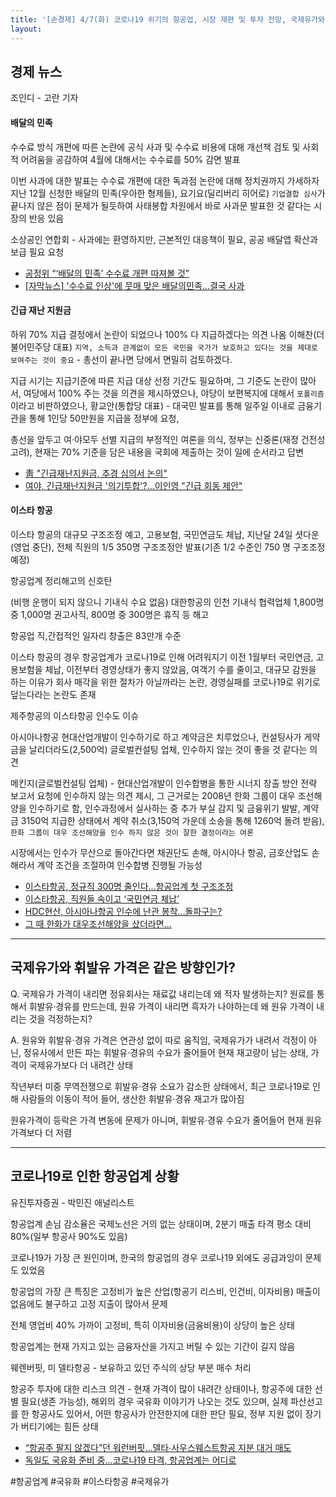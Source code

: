 ```yaml
---
title: '[손경제] 4/7(화) 코로나19 위기의 항공업, 시장 재편 및 투자 전망, 국제유가와 휘발유 가격은 같은 방향인가? 배민수수료 다시 손보겠다'
layout: 
---
```



## 경제 뉴스

조인디 - 고란 기자


#### 배달의 민족 

수수료 방식 개편에 따른 논란에 공식 사과 및 수수료 비용에 대해 개선책 검토 및 사회적 어려움을 공감하여 4월에 대해서는 수수료를 50% 감면 발표

이번 사과에 대한 발표는 수수료 개편에 대한 독과점 논란에 대해 정치권까지 가세하자 지난 12월 신청한 배달의 민족(우아한 형제들), 요기요(딜리버리 히어로) `기업결합 심사`가 끝나지 않은 점이 문제가 될듯하여 사태봉합 차원에서 바로 사과문 발표한 것 같다는 시장의 반응 있음 

소상공인 연합회 - 사과에는 환영하지만, 근본적인 대응책이 필요, 공공 배달앱 확산과 보급 필요 요청

* [공정위 “‘배달의 민족’ 수수료 개편 따져볼 것”](http://news.kbs.co.kr/news/view.do?ncd=4419534&ref=D)
* [[자막뉴스] '수수료 인상'에 뭇매 맞은 배달의민족...결국 사과](https://www.ytn.co.kr/_ln/0134_202004071254195549)


#### 긴급 재난 지원금

하위 70% 지급 결정에서 논란이 되었으나 100% 다 지급하겠다는 의견 나옴
이해찬(더불어민주당 대표) `지역, 소득과 관계없이 모든 국민을 국가가 보호하고 있다는 것을 제대로 보여주는 것이 중요` - 총선이 끝나면 당에서 면밀히 검토하겠다.

지급 시기는 지급기준에 따른 지급 대상 선정 기간도 필요하며, 그 기준도 논란이 많아서, 여당에서 100% 주는 것을 의견을 제시하였으나, 야당이 보편복지에 대해서 `포폴리즘`이라고 비판하였으나, 황교안(통합당 대표) - 대국민 발표를 통해 일주일 이내로 금융기관을 통해 1인당 50만원을 지급을 정부에 요청,

총선을 앞두고 여·야모두 선별 지급의 부정적인 여론을 의식, 정부는 신중론(재정 건전성 고려), 현재는 70% 기준을 담은 내용을 국회에 제출하는 것이 일에 순서라고 답변

* [靑 "긴급재난지원금, 추경 심의서 논의"](https://news.v.daum.net/v/20200407184104330?f=o)
* [여야, 긴급재난지원금 '의기투합'?…이인영 "긴급 회동 제안"](https://www.hankyung.com/politics/article/2020040719587)


#### 이스타 항공

이스타 항공의 대규모 구조조정 예고, 고용보험, 국민연금도 체납, 지난달 24일 셧다운(영업 중단), 전체 직원의 1/5 350명 구조조정안 발표(기존 1/2 수준인 750 명 구조조정 예정)

항공업계 정리해고의 신호탄

(비행 운행이 되지 않으니 기내식 수요  없음) 대한항공의 인천 기내식 협력업체 1,800명 중 1,000명 권고사직, 800명 중 300명은 휴직 등 해고 

항공업 직,간접적인 일자리 창출은 83만개 수준

이스타 항공의 경우 항공업계가 코로나19로 인해 어려워지기 이전 1월부터 국민연금, 고용보험을 체납, 이전부터 경영상태가 좋지 않았음, 여객기 수를 줄이고, 대규모 감원을 하는 이유가 회사 매각을 위한 절차가 아닐까라는 논란, 경영실패를 코로나19로 위기로 덮는다라는 논란도 존재

제주항공의 이스타항공 인수도 이슈

아시아나항공 현대산업개발이 인수하기로 하고 계약금은 치루었으나, 컨설팅사가 게약금을 날리더라도(2,500억) 글로벌컨설팅 업체, 인수하지 않는 것이 좋을 것 같다는 의견

메킨지(글로벌컨설팅 업체) - 현대산업개발이 인수합병을 통한 시너지 창출 방안 전략 보고서 요청에 인수하지 않는 의견 제시, 그 근거로는 2008년 한화 그룹이 대우 조선해양을 인수하기로 함, 인수과정에서 실사하는 중 추가 부실 감지 및 금융위기 발발, 계약금 3150억 지급한 상태에서 계약 취소(3,150억 가운데 소송을 통해 1260억 돌려 받음), `한화 그룹이 대우 조선해양을 인수 하지 않은 것이 잘한 결정이라는 여론`

시장에서는 인수가 무산으로 돌아간다면 채권단도 손해, 아시아나 항공, 금호산업도 손해라서 계약 조건을 조절하여 인수합병 진행될 가능성

* [이스타항공, 정규직 300명 줄인다…항공업계 첫 구조조정](http://newscape.co.kr/news/view.php?idx=44984)
* [이스타항공, 직원들 속이고 ‘국민연금 체납’](http://www.ichannela.com/news/main/news_detailPage.do?publishId=000000197262)
* [HDC현산, 아시아나항공 인수에 난관 봉착…돌파구는?](http://www.straightnews.co.kr/news/articleView.html?idxno=71504)
* [그 때 한화가 대우조선해양을 샀더라면...](http://www.dailian.co.kr/news/view/519851)

----

## 국제유가와 휘발유 가격은 같은 방향인가?

Q. 국제유가 가격이 내리면 정유회사는 재료값 내리는데 왜 적자 발생하는지?
원료를 통해서 휘발유·경유를 만드는데, 원유 가격이 내리면 흑자가 나야하는데 왜 원유 가격이 내리는 것을 걱정하는지?

A. 원유와 휘발유·경유 가격은 연관성 없이 따로 움직임, 
국제유가가 내려서 걱정이 아닌, 정유사에서 만든 파는 휘발유·경유의 수요가 줄어들어 현재 재고량이 남는 상태, 가격이 국제유가보다 더 내려간 상태

작년부터 미중 무역전쟁으로 휘발유·경유 소요가 감소한 상태에서, 최근 코로나19로 인해 사람들의 이동이 적어 들어, 생산한 휘발유·경유 재고가 많아짐

원유가격이 등락은 가격 변동에 문제가 아니며, 휘발유·경유 수요가 줄어들어 현재 원유 가격보다 더 저렴


----

## 코로나19로 인한 항공업계 상황

유진투자증권 - 박민진 애널리스트

항공업계 손님 감소율은 국제노선은 거의 없는 상태이며, 
2분기 매출 타격 평소 대비 80%(일부 항공사 90%도 있음)

코로나19가 가장 큰 원인이며, 한국의 항공업의 경우 코로나19 외에도 공급과잉이 문제도 있었음

항공업의 가장 큰 특징은 고정비가 높은 산업(항공기 리스비, 인건비, 이자비용) 매출이 없음에도 불구하고 고정 지출이 많아서 문제

전체 영업비 40% 가까이 고정비, 특히 이자비용(금융비용)이 상당이 높은 상태

항공업계는 현재 가지고 있는 금융자산을 가지고 버틸 수 있는 기간이 길지 않음

웨렌버핏, 미 델타항공 - 보유하고 있던 주식의 상당 부분 매수 처리

항공주 투자에 대한 리스크 의견 - 현재 가격이 많이 내려간 상태이나, 항공주에 대한 선별 필요(생존 가능성), 해외의 경우 국유화 이야기가 나오는 것도 있으며, 실제 파산선고를 한 항공사도 있어서, 어떤 항공사가 안전한지에 대한 판단 필요, 정부 지원 없이 장기가 버티기에는 힘든 상태


* [“항공주 팔지 않겠다”던 워런버핏…델타∙사우스웨스트항공 지분 대거 매도](http://www.thevaluenews.co.kr/news/view.php?idx=159095)
* [독일도 국유화 준비 중...코로나19 타격, 항공업계는 어디로](http://news.khan.co.kr/kh_news/khan_art_view.html?artid=202004021455011&code=970100)

#항공업계 #국유화 #이스타항공 #국제유가

